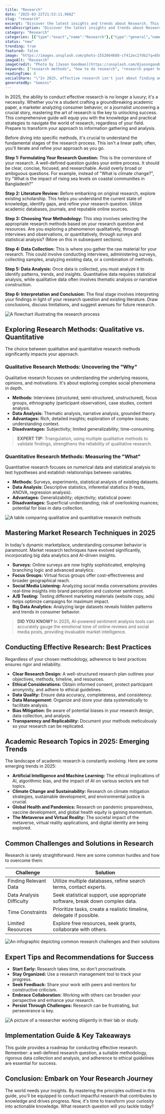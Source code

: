 ```yaml
---
title: "Research"
date: "2025-03-22T21:53:11.966Z"
slug: "research"
excerpt: "Discover the latest insights and trends about Research. This comprehensive guide covers everything you need to know about Research in 2025."
metaDescription: "Discover the latest insights and trends about Research. This comprehensive guide covers everything you need to know about Research in 2025."
category: "Research"
categories: [{"type":"exact","name":"Research"},{"type":"general","name":"Medicine"},{"type":"medium","name":"Biotechnology"},{"type":"specific","name":"Gene Editing"},{"type":"niche","name":"CRISPR-Cas9"}]
status: "new"
trending: true
featured: false
image: "https://images.unsplash.com/photo-1552664688-cf412ec27db2?q=85&w=1200&fit=max&fm=webp&auto=compress"
imageAlt: "Research"
imageCredit: "Photo by [Jason Goodman](https://unsplash.com/@jasongoodman_youxventures) on Unsplash"
keywords: ["research methods", "how to do research", "research paper help", "academic research topics", "market research techniques", "best research practices", "qualitative research methods", "quantitative research analysis", "research proposal example", "conduct effective research"]
readingTime: 6
socialShare: "\"In 2025, effective research isn't just about finding answers; it's about asking the right questions and using the right tools to uncover truly groundbreaking insights.\""
generatedBy: "Gemini"
---
```


In 2025, the ability to conduct effective research is no longer a luxury; it's a necessity.  Whether you're a student crafting a groundbreaking academic paper, a marketer analyzing consumer behavior, or a journalist uncovering a crucial story, mastering the art of research is the key to unlocking success. This comprehensive guide will equip you with the knowledge and practical strategies to navigate the world of research, regardless of your field.  Prepare to transform your approach to information gathering and analysis.



Before diving into specific methods, it's crucial to understand the fundamental stages of the research process.  This isn't a linear path; often, you'll iterate and refine your approach as you go.

**Step 1: Formulating Your Research Question:** This is the cornerstone of your research.  A well-defined question guides your entire process. It should be clear, concise, focused, and researchable.  Avoid overly broad or ambiguous questions.  For example, instead of "What is climate change?", try "What is the impact of rising sea levels on coastal communities in Bangladesh?"

**Step 2: Literature Review:**  Before embarking on original research, explore existing scholarship. This helps you understand the current state of knowledge, identify gaps, and refine your research question. Utilize academic databases, journals, and reputable online sources.

**Step 3: Choosing Your Methodology:** This step involves selecting the appropriate research methods based on your research question and resources.  Are you exploring a phenomenon qualitatively, through interviews and observations, or quantitatively, through surveys and statistical analysis?  (More on this in subsequent sections).

**Step 4: Data Collection:** This is where you gather the raw material for your research.  This could involve conducting interviews, administering surveys, collecting samples, analyzing existing data, or a combination of methods.

**Step 5: Data Analysis:**  Once data is collected, you must analyze it to identify patterns, trends, and insights.  Quantitative data requires statistical analysis, while qualitative data often involves thematic analysis or narrative construction.

**Step 6: Interpretation and Conclusion:**  The final stage involves interpreting your findings in light of your research question and existing literature.  Draw conclusions, discuss limitations, and suggest avenues for future research.

![A flowchart illustrating the research process](https://images.unsplash.com/photo-1501290741922-b56c0d0884af?q=85&w=1200&fit=max&fm=webp&auto=compress)

## Exploring Research Methods: Qualitative vs. Quantitative

The choice between qualitative and quantitative research methods significantly impacts your approach.

### Qualitative Research Methods: Uncovering the "Why"

Qualitative research focuses on understanding the underlying reasons, opinions, and motivations.  It's about exploring complex social phenomena in depth.

* **Methods:** Interviews (structured, semi-structured, unstructured), focus groups, ethnography (participant observation), case studies, content analysis.
* **Data Analysis:** Thematic analysis, narrative analysis, grounded theory.
* **Advantages:** Rich, detailed insights; exploration of complex issues; understanding context.
* **Disadvantages:**  Subjectivity; limited generalizability; time-consuming.

> **EXPERT TIP:**  Triangulation, using multiple qualitative methods to validate findings, strengthens the reliability of qualitative research.

### Quantitative Research Methods: Measuring the "What"

Quantitative research focuses on numerical data and statistical analysis to test hypotheses and establish relationships between variables.

* **Methods:** Surveys, experiments, statistical analysis of existing datasets.
* **Data Analysis:** Descriptive statistics, inferential statistics (t-tests, ANOVA, regression analysis).
* **Advantages:** Generalizability; objectivity; statistical power.
* **Disadvantages:**  Superficial understanding; risk of overlooking nuances; potential for bias in data collection.

![A table comparing qualitative and quantitative research methods](https://images.unsplash.com/photo-1588600878108-578307a3cc9d?q=85&w=1200&fit=max&fm=webp&auto=compress)

## Mastering Market Research Techniques in 2025

In today's dynamic marketplace, understanding consumer behavior is paramount.  Market research techniques have evolved significantly, incorporating big data analytics and AI-driven insights.

* **Surveys:** Online surveys are now highly sophisticated, employing branching logic and advanced analytics.
* **Focus Groups:**  Virtual focus groups offer cost-effectiveness and broader geographical reach.
* **Social Media Listening:** Analyzing social media conversations provides real-time insights into brand perception and customer sentiment.
* **A/B Testing:**  Testing different marketing materials (website copy, ads) helps optimize campaigns for maximum impact.
* **Big Data Analytics:**  Analyzing large datasets reveals hidden patterns and trends in consumer behavior.

> **DID YOU KNOW?**  In 2025, AI-powered sentiment analysis tools can accurately gauge the emotional tone of online reviews and social media posts, providing invaluable market intelligence.

##  Conducting Effective Research: Best Practices

Regardless of your chosen methodology, adherence to best practices ensures rigor and reliability.

* **Clear Research Design:**  A well-structured research plan outlines your objectives, methods, timeline, and resources.
* **Ethical Considerations:**  Obtain informed consent, protect participant anonymity, and adhere to ethical guidelines.
* **Data Quality:**  Ensure data accuracy, completeness, and consistency.
* **Data Management:**  Organize and store your data systematically to facilitate analysis.
* **Bias Mitigation:**  Be aware of potential biases in your research design, data collection, and analysis.
* **Transparency and Replicability:**  Document your methods meticulously so your research can be replicated.

##  Academic Research Topics in 2025: Emerging Trends

The landscape of academic research is constantly evolving.  Here are some emerging trends in 2025:

* **Artificial Intelligence and Machine Learning:**  The ethical implications of AI, algorithmic bias, and the impact of AI on various sectors are hot topics.
* **Climate Change and Sustainability:**  Research on climate mitigation strategies, sustainable development, and environmental justice is crucial.
* **Global Health and Pandemics:**  Research on pandemic preparedness, vaccine development, and global health equity is gaining momentum.
* **The Metaverse and Virtual Reality:**  The societal impact of the metaverse, virtual reality applications, and digital identity are being explored.

## Common Challenges and Solutions in Research

Research is rarely straightforward. Here are some common hurdles and how to overcome them:

| Challenge             | Solution                                                              |
|----------------------|--------------------------------------------------------------------------|
| Finding Relevant Data | Utilize multiple databases, refine search terms, contact experts.          |
| Data Analysis Difficulty | Seek statistical support, use appropriate software, break down complex data. |
| Time Constraints      | Prioritize tasks, create a realistic timeline, delegate if possible.      |
| Limited Resources     | Explore free resources, seek grants, collaborate with others.             |

![An infographic depicting common research challenges and their solutions](https://images.unsplash.com/photo-1486312338219-ce68d2c6f44d?q=85&w=1200&fit=max&fm=webp&auto=compress)

##  Expert Tips and Recommendations for Success

* **Start Early:**  Research takes time, so don't procrastinate.
* **Stay Organized:**  Use a research management tool to track your progress.
* **Seek Feedback:**  Share your work with peers and mentors for constructive criticism.
* **Embrace Collaboration:**  Working with others can broaden your perspective and enhance your research.
* **Persist Through Challenges:**  Research can be frustrating, but perseverance is key.

![A picture of a researcher working diligently in their lab or study.](https://images.unsplash.com/photo-1552664688-cf412ec27db2?q=85&w=1200&fit=max&fm=webp&auto=compress)

## Implementation Guide & Key Takeaways

This guide provides a roadmap for conducting effective research. Remember:  a well-defined research question, a suitable methodology, rigorous data collection and analysis, and adherence to ethical guidelines are essential for success.

## Conclusion:  Embark on Your Research Journey

The world needs your insights.  By mastering the principles outlined in this guide, you'll be equipped to conduct impactful research that contributes to knowledge and drives progress.  Now, it's time to transform your curiosity into actionable knowledge.  What research question will you tackle today?

